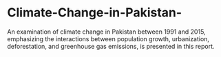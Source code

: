 # Climate-Change-in-Pakistan-
 An examination of climate change in Pakistan between 1991 and 2015, emphasizing  the interactions between population growth, urbanization, deforestation, and greenhouse gas  emissions, is presented in this report. 
